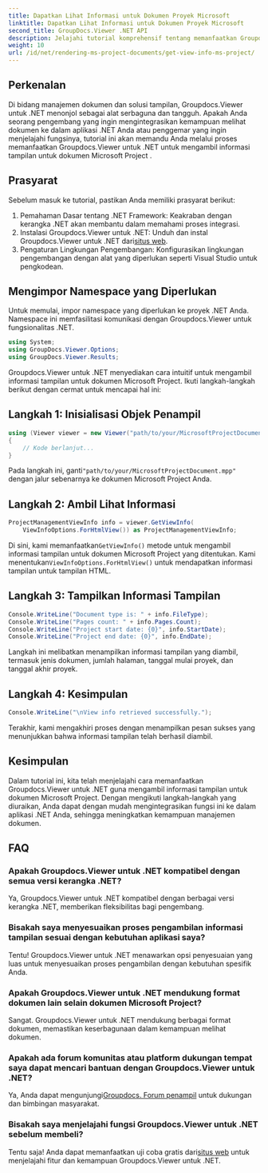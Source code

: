 ```yaml
---
title: Dapatkan Lihat Informasi untuk Dokumen Proyek Microsoft
linktitle: Dapatkan Lihat Informasi untuk Dokumen Proyek Microsoft
second_title: GroupDocs.Viewer .NET API
description: Jelajahi tutorial komprehensif tentang memanfaatkan Groupdocs.Viewer untuk .NET guna mengambil informasi tampilan untuk dokumen Microsoft Project dengan mudah.
weight: 10
url: /id/net/rendering-ms-project-documents/get-view-info-ms-project/
---
```

## Perkenalan
Di bidang manajemen dokumen dan solusi tampilan, Groupdocs.Viewer untuk .NET menonjol sebagai alat serbaguna dan tangguh. Apakah Anda seorang pengembang yang ingin mengintegrasikan kemampuan melihat dokumen ke dalam aplikasi .NET Anda atau penggemar yang ingin menjelajahi fungsinya, tutorial ini akan memandu Anda melalui proses memanfaatkan Groupdocs.Viewer untuk .NET untuk mengambil informasi tampilan untuk dokumen Microsoft Project .
## Prasyarat
Sebelum masuk ke tutorial, pastikan Anda memiliki prasyarat berikut:
1. Pemahaman Dasar tentang .NET Framework: Keakraban dengan kerangka .NET akan membantu dalam memahami proses integrasi.
2.  Instalasi Groupdocs.Viewer untuk .NET: Unduh dan instal Groupdocs.Viewer untuk .NET dari[situs web](https://releases.groupdocs.com/viewer/net/).
3. Pengaturan Lingkungan Pengembangan: Konfigurasikan lingkungan pengembangan dengan alat yang diperlukan seperti Visual Studio untuk pengkodean.

## Mengimpor Namespace yang Diperlukan
Untuk memulai, impor namespace yang diperlukan ke proyek .NET Anda. Namespace ini memfasilitasi komunikasi dengan Groupdocs.Viewer untuk fungsionalitas .NET.

```csharp
using System;
using GroupDocs.Viewer.Options;
using GroupDocs.Viewer.Results;
```

Groupdocs.Viewer untuk .NET menyediakan cara intuitif untuk mengambil informasi tampilan untuk dokumen Microsoft Project. Ikuti langkah-langkah berikut dengan cermat untuk mencapai hal ini:
## Langkah 1: Inisialisasi Objek Penampil
```csharp
using (Viewer viewer = new Viewer("path/to/your/MicrosoftProjectDocument.mpp"))
{
    // Kode berlanjut...
}
```
 Pada langkah ini, ganti`"path/to/your/MicrosoftProjectDocument.mpp"` dengan jalur sebenarnya ke dokumen Microsoft Project Anda.
## Langkah 2: Ambil Lihat Informasi
```csharp
ProjectManagementViewInfo info = viewer.GetViewInfo(
    ViewInfoOptions.ForHtmlView()) as ProjectManagementViewInfo;
```
 Di sini, kami memanfaatkan`GetViewInfo()` metode untuk mengambil informasi tampilan untuk dokumen Microsoft Project yang ditentukan. Kami menentukan`ViewInfoOptions.ForHtmlView()` untuk mendapatkan informasi tampilan untuk tampilan HTML.
## Langkah 3: Tampilkan Informasi Tampilan
```csharp
Console.WriteLine("Document type is: " + info.FileType);
Console.WriteLine("Pages count: " + info.Pages.Count);
Console.WriteLine("Project start date: {0}", info.StartDate);
Console.WriteLine("Project end date: {0}", info.EndDate);
```
Langkah ini melibatkan menampilkan informasi tampilan yang diambil, termasuk jenis dokumen, jumlah halaman, tanggal mulai proyek, dan tanggal akhir proyek.
## Langkah 4: Kesimpulan
```csharp
Console.WriteLine("\nView info retrieved successfully.");
```
Terakhir, kami mengakhiri proses dengan menampilkan pesan sukses yang menunjukkan bahwa informasi tampilan telah berhasil diambil.

## Kesimpulan
Dalam tutorial ini, kita telah menjelajahi cara memanfaatkan Groupdocs.Viewer untuk .NET guna mengambil informasi tampilan untuk dokumen Microsoft Project. Dengan mengikuti langkah-langkah yang diuraikan, Anda dapat dengan mudah mengintegrasikan fungsi ini ke dalam aplikasi .NET Anda, sehingga meningkatkan kemampuan manajemen dokumen.
## FAQ

### Apakah Groupdocs.Viewer untuk .NET kompatibel dengan semua versi kerangka .NET?

Ya, Groupdocs.Viewer untuk .NET kompatibel dengan berbagai versi kerangka .NET, memberikan fleksibilitas bagi pengembang.

### Bisakah saya menyesuaikan proses pengambilan informasi tampilan sesuai dengan kebutuhan aplikasi saya?

Tentu! Groupdocs.Viewer untuk .NET menawarkan opsi penyesuaian yang luas untuk menyesuaikan proses pengambilan dengan kebutuhan spesifik Anda.

### Apakah Groupdocs.Viewer untuk .NET mendukung format dokumen lain selain dokumen Microsoft Project?

Sangat. Groupdocs.Viewer untuk .NET mendukung berbagai format dokumen, memastikan keserbagunaan dalam kemampuan melihat dokumen.

### Apakah ada forum komunitas atau platform dukungan tempat saya dapat mencari bantuan dengan Groupdocs.Viewer untuk .NET?

 Ya, Anda dapat mengunjungi[Groupdocs. Forum penampil](https://forum.groupdocs.com/c/viewer/9) untuk dukungan dan bimbingan masyarakat.

### Bisakah saya menjelajahi fungsi Groupdocs.Viewer untuk .NET sebelum membeli?

 Tentu saja! Anda dapat memanfaatkan uji coba gratis dari[situs web](https://releases.groupdocs.com/) untuk menjelajahi fitur dan kemampuan Groupdocs.Viewer untuk .NET.
